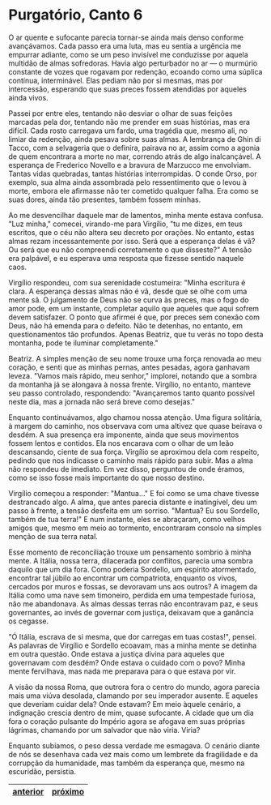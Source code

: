 # Purgatório, Canto 6

O ar quente e sufocante parecia tornar-se ainda mais denso conforme avançávamos. Cada passo era uma luta, mas eu sentia a urgência me empurrar adiante, como se um peso invisível me conduzisse por aquela multidão de almas sofredoras. Havia algo perturbador no ar — o murmúrio constante de vozes que rogavam por redenção, ecoando como uma súplica contínua, interminável. Elas pediam não por si mesmas, mas por intercessão, esperando que suas preces fossem atendidas por aqueles ainda vivos.

Passei por entre eles, tentando não desviar o olhar de suas feições marcadas pela dor, tentando não me prender em suas histórias, mas era difícil. Cada rosto carregava um fardo, uma tragédia que, mesmo ali, no limiar da redenção, ainda pesava sobre suas almas. A lembrança de Ghin di Tacco, com a selvageria que o definira, pairava no ar, assim como a agonia de quem encontrara a morte no mar, correndo atrás de algo inalcançável. A esperança de Frederico Novello e a bravura de Marzucco me envolviam. Tantas vidas quebradas, tantas histórias interrompidas. O conde Orso, por exemplo, sua alma ainda assombrada pelo ressentimento que o levou à morte, embora ele afirmasse não ter cometido qualquer falha. Era como se suas dores, ainda tão presentes, também fossem minhas.

Ao me desvencilhar daquele mar de lamentos, minha mente estava confusa. "Luz minha," comecei, virando-me para Virgílio, "tu me dizes, em teus escritos, que o céu não altera seu decreto por orações. No entanto, estas almas rezam incessantemente por isso. Será que a esperança delas é vã? Ou será que eu não compreendi corretamente o que disseste?" A tensão era palpável, e eu esperava uma resposta que fizesse sentido naquele caos.

Virgílio respondeu, com sua serenidade costumeira: "Minha escritura é clara. A esperança dessas almas não é vã, desde que se olhe com uma mente sã. O julgamento de Deus não se curva às preces, mas o fogo do amor pode, em um instante, completar aquilo que aqueles que aqui sofrem devem satisfazer. O ponto que afirmei é que, por preces sem conexão com Deus, não há emenda para o defeito. Não te detenhas, no entanto, em questionamentos tão profundos. Apenas Beatriz, que tu verás no topo desta montanha, pode te iluminar completamente."

Beatriz. A simples menção de seu nome trouxe uma força renovada ao meu coração, e senti que as minhas pernas, antes pesadas, agora ganhavam leveza. "Vamos mais rápido, meu senhor," implorei, notando que a sombra da montanha já se alongava à nossa frente. Virgílio, no entanto, manteve seu passo controlado, respondendo: "Avançaremos tanto quanto possível neste dia, mas a jornada não será breve como desejas."

Enquanto continuávamos, algo chamou nossa atenção. Uma figura solitária, à margem do caminho, nos observava com uma altivez que quase beirava o desdém. A sua presença era imponente, ainda que seus movimentos fossem lentos e contidos. Ela nos encarava com o olhar de um leão descansando, ciente de sua força. Virgílio se aproximou dela com respeito, pedindo que nos indicasse o caminho mais rápido para subir. Mas a alma não respondeu de imediato. Em vez disso, perguntou de onde éramos, como se isso fosse mais importante do que nosso destino.

Virgílio começou a responder: "Mantua..." E foi como se uma chave tivesse destrancado algo. A alma, que antes parecia distante e inatingível, deu um passo à frente, a tensão desfeita em um sorriso. "Mantua? Eu sou Sordello, também de tua terra!" E num instante, eles se abraçaram, como velhos amigos que, mesmo em meio ao tormento, encontraram consolo na simples menção de sua terra natal.

Esse momento de reconciliação trouxe um pensamento sombrio à minha mente. A Itália, nossa terra, dilacerada por conflitos, parecia uma sombra daquilo que um dia fora. Como poderia Sordello, um espírito atormentado, encontrar tal júbilo ao encontrar um compatriota, enquanto os vivos, cercados por muros e fossas, se devoravam uns aos outros? A imagem da Itália como uma nave sem timoneiro, perdida em uma tempestade furiosa, não me abandonava. As almas dessas terras não encontravam paz, e seus governantes, ao invés de governar com justiça, deixavam que a ganância os cegasse.

"Ó Itália, escrava de si mesma, que dor carregas em tuas costas!", pensei. As palavras de Virgílio e Sordello ecoavam, mas a minha mente se detinha em outra questão. Onde estava a justiça divina para aqueles que governavam com desdém? Onde estava o cuidado com o povo? Minha mente fervilhava, mas nada me preparava para o que estava por vir.

A visão da nossa Roma, que outrora fora o centro do mundo, agora parecia mais uma viúva desolada, clamando por seu imperador ausente. E aqueles que deveriam cuidar dela? Onde estavam? Em meio àquele cenário, a indignação crescia dentro de mim, quase sufocante. A cidade que um dia fora o coração pulsante do Império agora se afogava em suas próprias lágrimas, chamando por um salvador que não viria. Viria?

Enquanto subíamos, o peso dessa verdade me esmagava. O cenário diante de nós se desenhava cada vez mais como um lembrete da fragilidade e da corrupção da humanidade, mas também da esperança que, mesmo na escuridão, persistia.

| [anterior](/b_purgatorio/5/README.md) | [próximo](/b_purgatorio/7/README.md) |
|----------|---------|